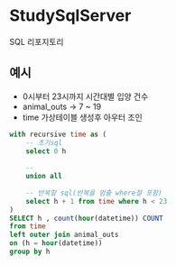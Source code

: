 # StudySqlServer
SQL 리포지토리

## 예시
- 0시부터 23시까지 시간대별 입양 건수
- animal_outs -> 7 ~ 19
- time 가상테이블 생성후 아우터 조인

```sql
with recursive time as (
    -- 초기sql
    select 0 h
    
    -- 
    union all
    
    -- 반복할 sql(반복을 멈출 where절 포함)
    select h + 1 from time where h < 23
)
SELECT h , count(hour(datetime)) COUNT
from time 
left outer join animal_outs
on (h = hour(datetime))
group by h
```















